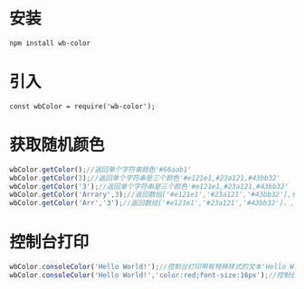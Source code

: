 # 安装
`npm install wb-color`
# 引入
`const wbColor = require('wb-color');`
# 获取随机颜色
```js
wbColor.getColor();//返回单个字符串颜色'#66aab1'
wbColor.getColor(3);//返回单个字符串是三个颜色'#e121e1,#23a121,#43bb32'
wbColor.getColor('3');//返回单个字符串是三个颜色'#e121e1,#23a121,#43bb32'
wbColor.getColor('Arrary',3);//返回数组['#e121e1','#23a121','#43bb32'],参数不区分大小写
wbColor.getColor('Arr','3');//返回数组['#e121e1','#23a121','#43bb32']，,参数不区分大小写
```
# 控制台打印
```js
wbColor.consoleColor('Hello World!');//控制台打印带有特殊样式的文本'Hello World!'
wbColor.consoleColor('Hello World!','color:red;font-size:16px');//控制台打印自定义样式的文本'Hello World!'
```